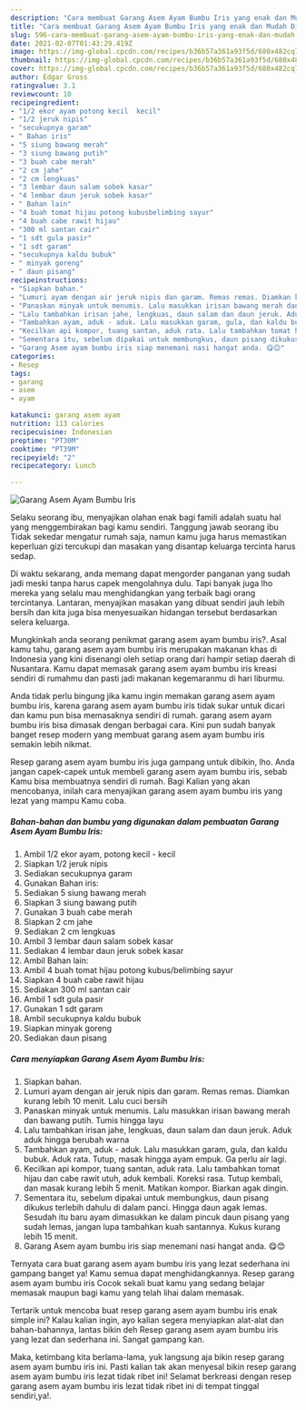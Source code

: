 ```yaml
---
description: "Cara membuat Garang Asem Ayam Bumbu Iris yang enak dan Mudah Dibuat"
title: "Cara membuat Garang Asem Ayam Bumbu Iris yang enak dan Mudah Dibuat"
slug: 596-cara-membuat-garang-asem-ayam-bumbu-iris-yang-enak-dan-mudah-dibuat
date: 2021-02-07T01:43:29.419Z
image: https://img-global.cpcdn.com/recipes/b36b57a361a93f5d/680x482cq70/garang-asem-ayam-bumbu-iris-foto-resep-utama.jpg
thumbnail: https://img-global.cpcdn.com/recipes/b36b57a361a93f5d/680x482cq70/garang-asem-ayam-bumbu-iris-foto-resep-utama.jpg
cover: https://img-global.cpcdn.com/recipes/b36b57a361a93f5d/680x482cq70/garang-asem-ayam-bumbu-iris-foto-resep-utama.jpg
author: Edgar Gross
ratingvalue: 3.1
reviewcount: 10
recipeingredient:
- "1/2 ekor ayam potong kecil  kecil"
- "1/2 jeruk nipis"
- "secukupnya garam"
- " Bahan iris"
- "5 siung bawang merah"
- "3 siung bawang putih"
- "3 buah cabe merah"
- "2 cm jahe"
- "2 cm lengkuas"
- "3 lembar daun salam sobek kasar"
- "4 lembar daun jeruk sobek kasar"
- " Bahan lain"
- "4 buah tomat hijau potong kubusbelimbing sayur"
- "4 buah cabe rawit hijau"
- "300 ml santan cair"
- "1 sdt gula pasir"
- "1 sdt garam"
- "secukupnya kaldu bubuk"
- " minyak goreng"
- " daun pisang"
recipeinstructions:
- "Siapkan bahan."
- "Lumuri ayam dengan air jeruk nipis dan garam. Remas remas. Diamkan kurang lebih 10 menit. Lalu cuci bersih"
- "Panaskan minyak untuk menumis. Lalu masukkan irisan bawang merah dan bawang putih. Tumis hingga layu"
- "Lalu tambahkan irisan jahe, lengkuas, daun salam dan daun jeruk. Aduk aduk hingga berubah warna"
- "Tambahkan ayam, aduk - aduk. Lalu masukkan garam, gula, dan kaldu bubuk. Aduk rata. Tutup, masak hingga ayam empuk. Ga perlu air lagi."
- "Kecilkan api kompor, tuang santan, aduk rata. Lalu tambahkan tomat hijau dan cabe rawit utuh, aduk kembali. Koreksi rasa. Tutup kembali, dan masak kurang lebih 5 menit. Matikan kompor. Biarkan agak dingin."
- "Sementara itu, sebelum dipakai untuk membungkus, daun pisang dikukus terlebih dahulu di dalam panci. Hingga daun agak lemas. Sesudah itu baru ayam dimasukkan ke dalam pincuk daun pisang yang sudah lemas, jangan lupa tambahkan kuah santannya. Kukus kurang lebih 15 menit."
- "Garang Asem ayam bumbu iris siap menemani nasi hangat anda. 😋😊"
categories:
- Resep
tags:
- garang
- asem
- ayam

katakunci: garang asem ayam 
nutrition: 113 calories
recipecuisine: Indonesian
preptime: "PT30M"
cooktime: "PT39M"
recipeyield: "2"
recipecategory: Lunch

---
```



![Garang Asem Ayam Bumbu Iris](https://img-global.cpcdn.com/recipes/b36b57a361a93f5d/680x482cq70/garang-asem-ayam-bumbu-iris-foto-resep-utama.jpg)

Selaku seorang ibu, menyajikan olahan enak bagi famili adalah suatu hal yang menggembirakan bagi kamu sendiri. Tanggung jawab seorang ibu Tidak sekedar mengatur rumah saja, namun kamu juga harus memastikan keperluan gizi tercukupi dan masakan yang disantap keluarga tercinta harus sedap.

Di waktu  sekarang, anda memang dapat mengorder panganan yang sudah jadi meski tanpa harus capek mengolahnya dulu. Tapi banyak juga lho mereka yang selalu mau menghidangkan yang terbaik bagi orang tercintanya. Lantaran, menyajikan masakan yang dibuat sendiri jauh lebih bersih dan kita juga bisa menyesuaikan hidangan tersebut berdasarkan selera keluarga. 



Mungkinkah anda seorang penikmat garang asem ayam bumbu iris?. Asal kamu tahu, garang asem ayam bumbu iris merupakan makanan khas di Indonesia yang kini disenangi oleh setiap orang dari hampir setiap daerah di Nusantara. Kamu dapat memasak garang asem ayam bumbu iris kreasi sendiri di rumahmu dan pasti jadi makanan kegemaranmu di hari liburmu.

Anda tidak perlu bingung jika kamu ingin memakan garang asem ayam bumbu iris, karena garang asem ayam bumbu iris tidak sukar untuk dicari dan kamu pun bisa memasaknya sendiri di rumah. garang asem ayam bumbu iris bisa dimasak dengan berbagai cara. Kini pun sudah banyak banget resep modern yang membuat garang asem ayam bumbu iris semakin lebih nikmat.

Resep garang asem ayam bumbu iris juga gampang untuk dibikin, lho. Anda jangan capek-capek untuk membeli garang asem ayam bumbu iris, sebab Kamu bisa membuatnya sendiri di rumah. Bagi Kalian yang akan mencobanya, inilah cara menyajikan garang asem ayam bumbu iris yang lezat yang mampu Kamu coba.

<!--inarticleads1-->

##### Bahan-bahan dan bumbu yang digunakan dalam pembuatan Garang Asem Ayam Bumbu Iris:

1. Ambil 1/2 ekor ayam, potong kecil - kecil
1. Siapkan 1/2 jeruk nipis
1. Sediakan secukupnya garam
1. Gunakan  Bahan iris:
1. Sediakan 5 siung bawang merah
1. Siapkan 3 siung bawang putih
1. Gunakan 3 buah cabe merah
1. Siapkan 2 cm jahe
1. Sediakan 2 cm lengkuas
1. Ambil 3 lembar daun salam sobek kasar
1. Sediakan 4 lembar daun jeruk sobek kasar
1. Ambil  Bahan lain:
1. Ambil 4 buah tomat hijau potong kubus/belimbing sayur
1. Siapkan 4 buah cabe rawit hijau
1. Sediakan 300 ml santan cair
1. Ambil 1 sdt gula pasir
1. Gunakan 1 sdt garam
1. Ambil secukupnya kaldu bubuk
1. Siapkan  minyak goreng
1. Sediakan  daun pisang




<!--inarticleads2-->

##### Cara menyiapkan Garang Asem Ayam Bumbu Iris:

1. Siapkan bahan.
1. Lumuri ayam dengan air jeruk nipis dan garam. Remas remas. Diamkan kurang lebih 10 menit. Lalu cuci bersih
1. Panaskan minyak untuk menumis. Lalu masukkan irisan bawang merah dan bawang putih. Tumis hingga layu
1. Lalu tambahkan irisan jahe, lengkuas, daun salam dan daun jeruk. Aduk aduk hingga berubah warna
1. Tambahkan ayam, aduk - aduk. Lalu masukkan garam, gula, dan kaldu bubuk. Aduk rata. Tutup, masak hingga ayam empuk. Ga perlu air lagi.
1. Kecilkan api kompor, tuang santan, aduk rata. Lalu tambahkan tomat hijau dan cabe rawit utuh, aduk kembali. Koreksi rasa. Tutup kembali, dan masak kurang lebih 5 menit. Matikan kompor. Biarkan agak dingin.
1. Sementara itu, sebelum dipakai untuk membungkus, daun pisang dikukus terlebih dahulu di dalam panci. Hingga daun agak lemas. Sesudah itu baru ayam dimasukkan ke dalam pincuk daun pisang yang sudah lemas, jangan lupa tambahkan kuah santannya. Kukus kurang lebih 15 menit.
1. Garang Asem ayam bumbu iris siap menemani nasi hangat anda. 😋😊




Ternyata cara buat garang asem ayam bumbu iris yang lezat sederhana ini gampang banget ya! Kamu semua dapat menghidangkannya. Resep garang asem ayam bumbu iris Cocok sekali buat kamu yang sedang belajar memasak maupun bagi kamu yang telah lihai dalam memasak.

Tertarik untuk mencoba buat resep garang asem ayam bumbu iris enak simple ini? Kalau kalian ingin, ayo kalian segera menyiapkan alat-alat dan bahan-bahannya, lantas bikin deh Resep garang asem ayam bumbu iris yang lezat dan sederhana ini. Sangat gampang kan. 

Maka, ketimbang kita berlama-lama, yuk langsung aja bikin resep garang asem ayam bumbu iris ini. Pasti kalian tak akan menyesal bikin resep garang asem ayam bumbu iris lezat tidak ribet ini! Selamat berkreasi dengan resep garang asem ayam bumbu iris lezat tidak ribet ini di tempat tinggal sendiri,ya!.

